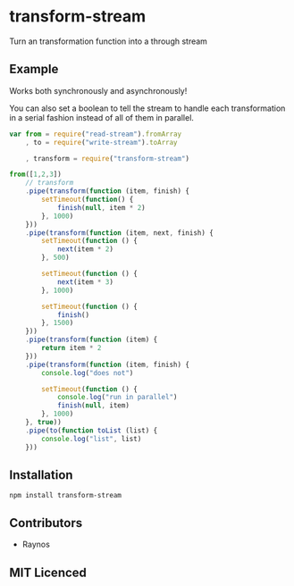# transform-stream

Turn an transformation function into a through stream

## Example

Works both synchronously and asynchronously!

You can also set a boolean to tell the stream to handle each
    transformation in a serial fashion instead of all of them
    in parallel.

``` js
var from = require("read-stream").fromArray
    , to = require("write-stream").toArray

    , transform = require("transform-stream")

from([1,2,3])
    // transform
    .pipe(transform(function (item, finish) {
        setTimeout(function() {
            finish(null, item * 2)
        }, 1000)
    }))
    .pipe(transform(function (item, next, finish) {
        setTimeout(function () {
            next(item * 2)
        }, 500)

        setTimeout(function () {
            next(item * 3)
        }, 1000)

        setTimeout(function () {
            finish()
        }, 1500)
    }))
    .pipe(transform(function (item) {
        return item * 2
    }))
    .pipe(transform(function (item, finish) {
        console.log("does not")

        setTimeout(function () {
            console.log("run in parallel")
            finish(null, item)
        }, 1000)
    }, true))
    .pipe(to(function toList (list) {
        console.log("list", list)
    }))

```

## Installation

`npm install transform-stream`

## Contributors

 - Raynos

## MIT Licenced
